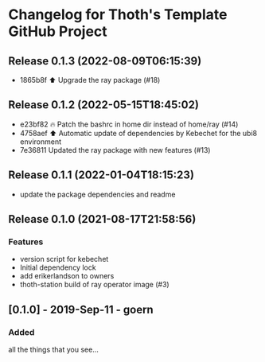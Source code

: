 # Changelog for Thoth's Template GitHub Project

## Release 0.1.3 (2022-08-09T06:15:39)
* 1865b8f :arrow_up: Upgrade the ray package (#18)

## Release 0.1.2 (2022-05-15T18:45:02)
* e23bf82 :fire: Patch the bashrc in home dir instead of home/ray (#14)
* 4758aef :arrow_up: Automatic update of dependencies by Kebechet for the ubi8 environment
* 7e36811 Updated the ray package with new features (#13)

## Release 0.1.1 (2022-01-04T18:15:23)
* update the package dependencies and readme

## Release 0.1.0 (2021-08-17T21:58:56)
### Features
* version script for kebechet
* Initial dependency lock
* add erikerlandson to owners
* thoth-station build of ray operator image (#3)

## [0.1.0] - 2019-Sep-11 - goern

### Added

all the things that you see...
